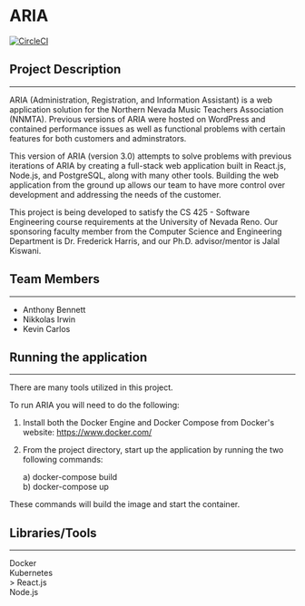 # ARIA

[![CircleCI](https://circleci.com/gh/invainn/ARIA/tree/master.svg?style=svg)](https://circleci.com/gh/invainn/ARIA/tree/master)

## Project Description
---
ARIA (Administration, Registration, and Information Assistant) is a web application solution for the Northern Nevada Music Teachers Association (NNMTA). Previous versions of ARIA were hosted on WordPress and contained performance issues as well as functional problems with certain features for both customers and adminstrators.

This version of ARIA (version 3.0) attempts to solve problems with previous iterations of ARIA by creating a full-stack web application built in React.js, Node.js, and PostgreSQL, along with many other tools. Building the web application from the ground up allows our team to have more control over development and addressing the needs of the customer.


This project is being developed to satisfy the CS 425 - Software Engineering course requirements at the University of Nevada Reno. Our sponsoring faculty member from the Computer Science and Engineering Department is Dr. Frederick Harris, and our Ph.D. advisor/mentor is Jalal Kiswani.

## Team Members
---
* Anthony Bennett
* Nikkolas Irwin
* Kevin Carlos

## Running the application
---
There are many tools utilized in this project.

To run ARIA you will need to do the following:

1. Install both the Docker Engine and Docker Compose from Docker's website: https://www.docker.com/

2. From the project directory, start up the application by running the two following commands:

	a) docker-compose build <br />
	b) docker-compose up <br />

These commands will build the image and start the container.

## Libraries/Tools
---
Docker <br />
Kubernetes <br />>
React.js <br />
Node.js <br />
